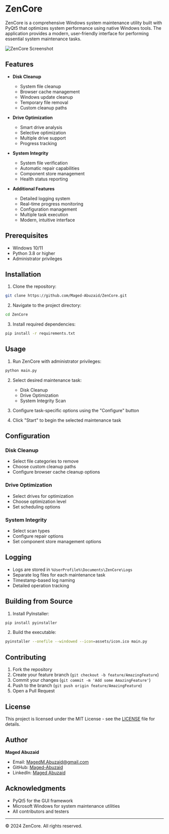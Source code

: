 # ZenCore

ZenCore is a comprehensive Windows system maintenance utility built with PyQt5 that optimizes system performance using native Windows tools. The application provides a modern, user-friendly interface for performing essential system maintenance tasks.

![ZenCore Screenshot](assets/icon.ico)

## Features

- **Disk Cleanup**
  - System file cleanup
  - Browser cache management
  - Windows update cleanup
  - Temporary file removal
  - Custom cleanup paths

- **Drive Optimization**
  - Smart drive analysis
  - Selective optimization
  - Multiple drive support
  - Progress tracking

- **System Integrity**
  - System file verification
  - Automatic repair capabilities
  - Component store management
  - Health status reporting

- **Additional Features**
  - Detailed logging system
  - Real-time progress monitoring
  - Configuration management
  - Multiple task execution
  - Modern, intuitive interface

## Prerequisites

- Windows 10/11
- Python 3.8 or higher
- Administrator privileges

## Installation

1. Clone the repository:
```bash
git clone https://github.com/Maged-Abuzaid/ZenCore.git
```

2. Navigate to the project directory:
```bash
cd ZenCore
```

3. Install required dependencies:
```bash
pip install -r requirements.txt
```

## Usage

1. Run ZenCore with administrator privileges:
```bash
python main.py
```

2. Select desired maintenance task:
   - Disk Cleanup
   - Drive Optimization
   - System Integrity Scan

3. Configure task-specific options using the "Configure" button

4. Click "Start" to begin the selected maintenance task

## Configuration

### Disk Cleanup
- Select file categories to remove
- Choose custom cleanup paths
- Configure browser cache cleanup options

### Drive Optimization
- Select drives for optimization
- Choose optimization level
- Set scheduling options

### System Integrity
- Select scan types
- Configure repair options
- Set component store management options

## Logging

- Logs are stored in `%UserProfile%\Documents\ZenCore\Logs`
- Separate log files for each maintenance task
- Timestamp-based log naming
- Detailed operation tracking

## Building from Source

1. Install PyInstaller:
```bash
pip install pyinstaller
```

2. Build the executable:
```bash
pyinstaller --onefile --windowed --icon=assets/icon.ico main.py
```

## Contributing

1. Fork the repository
2. Create your feature branch (`git checkout -b feature/AmazingFeature`)
3. Commit your changes (`git commit -m 'Add some AmazingFeature'`)
4. Push to the branch (`git push origin feature/AmazingFeature`)
5. Open a Pull Request

## License

This project is licensed under the MIT License - see the [LICENSE](LICENSE) file for details.

## Author

**Maged Abuzaid**
- Email: MagedM.Abuzaid@gmail.com
- GitHub: [Maged-Abuzaid](https://github.com/Maged-Abuzaid)
- LinkedIn: [Maged Abuzaid](https://www.linkedin.com/in/maged-abuzaid/)

## Acknowledgments

- PyQt5 for the GUI framework
- Microsoft Windows for system maintenance utilities
- All contributors and testers

---
© 2024 ZenCore. All rights reserved.
